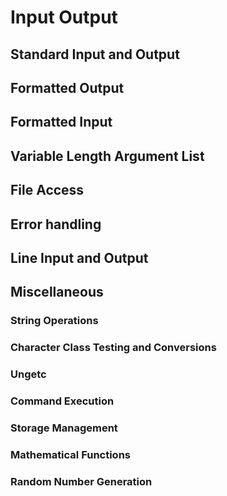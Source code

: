 # Input Output


## Standard Input and Output

## Formatted Output

## Formatted Input

## Variable Length Argument List

## File Access 

## Error handling

## Line Input and Output

## Miscellaneous

### String Operations
### Character Class Testing and Conversions

### Ungetc

### Command Execution

### Storage Management

### Mathematical Functions

### Random Number Generation







